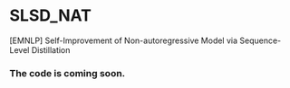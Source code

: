 # SLSD_NAT
[EMNLP] Self-Improvement of Non-autoregressive Model via Sequence-Level Distillation

### The code is coming soon.

